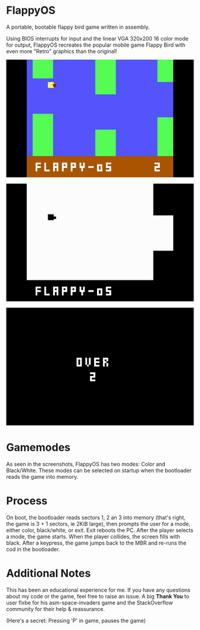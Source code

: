 # FlappyOS
A portable, bootable flappy bird game written in assembly.

Using BIOS interrupts for input and the linear VGA 320x200 16 color mode for output, FlappyOS recreates the popular mobile game Flappy Bird with even more "Retro" graphics than the original! 

![Color Screenshot](/screenshots/flappyOS_gameplay1.bmp?raw=true "Color Gameplay")

![Black White Screenshot](/screenshots/flappyOS_bw.bmp?raw=true "Black/White")

![Over Screenshot](/screenshots/flappyOS_over.bmp?raw=true "VGA Text over screen")

# Gamemodes
As seen in the screenshots, FlappyOS has two modes: Color and Black/White. These modes can be selected on startup when the bootloader reads the game into memory. 

# Process
On boot, the bootloader reads sectors 1, 2 an 3 into memory (that's right, the game is 3 + 1 sectors, ie 2KiB large), then prompts the user for a mode, either color, black/white, or exit. Exit reboots the PC. After the player selects a mode, the game starts. When the player collides, the screen fills with black. After a keypress, the game jumps back to the MBR and re-runs the cod in the bootloader.

# Additional Notes
This has been an educational experience for me. If you have any questions about my code or the game, feel free to raise an issue.
A big <b>Thank You</b> to user flxbe for his asm-space-invaders game and the StackOverflow community for their help & reassurance.  


(Here's a secret: Pressing 'P' in game, pauses the game)

